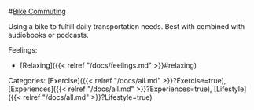 #[Bike Commuting](https://kovasap.github.io/docs/lifestyle-optimizations/bike-commuting/)

Using a bike to fulfill daily transportation needs. Best with combined with audiobooks or podcasts.

Feelings: 

  - [Relaxing]({{< relref "/docs/feelings.md" >}}#relaxing)

Categories: [Exercise]({{< relref "/docs/all.md" >}}?Exercise=true), [Experiences]({{< relref "/docs/all.md" >}}?Experiences=true), [Lifestyle]({{< relref "/docs/all.md" >}}?Lifestyle=true)